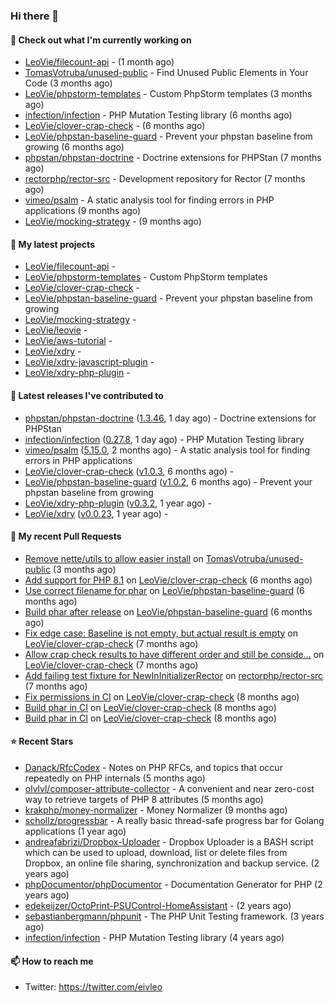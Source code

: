 ### Hi there 👋

#### 👷 Check out what I'm currently working on

- [LeoVie/filecount-api](https://github.com/LeoVie/filecount-api) -  (1 month ago)
- [TomasVotruba/unused-public](https://github.com/TomasVotruba/unused-public) - Find Unused Public Elements in Your Code (3 months ago)
- [LeoVie/phpstorm-templates](https://github.com/LeoVie/phpstorm-templates) - Custom PhpStorm templates (3 months ago)
- [infection/infection](https://github.com/infection/infection) - PHP Mutation Testing library (6 months ago)
- [LeoVie/clover-crap-check](https://github.com/LeoVie/clover-crap-check) -  (6 months ago)
- [LeoVie/phpstan-baseline-guard](https://github.com/LeoVie/phpstan-baseline-guard) - Prevent your phpstan baseline from growing (6 months ago)
- [phpstan/phpstan-doctrine](https://github.com/phpstan/phpstan-doctrine) - Doctrine extensions for PHPStan (7 months ago)
- [rectorphp/rector-src](https://github.com/rectorphp/rector-src) - Development repository for Rector (7 months ago)
- [vimeo/psalm](https://github.com/vimeo/psalm) - A static analysis tool for finding errors in PHP applications (9 months ago)
- [LeoVie/mocking-strategy](https://github.com/LeoVie/mocking-strategy) -  (9 months ago)

#### 🌱 My latest projects

- [LeoVie/filecount-api](https://github.com/LeoVie/filecount-api) - 
- [LeoVie/phpstorm-templates](https://github.com/LeoVie/phpstorm-templates) - Custom PhpStorm templates
- [LeoVie/clover-crap-check](https://github.com/LeoVie/clover-crap-check) - 
- [LeoVie/phpstan-baseline-guard](https://github.com/LeoVie/phpstan-baseline-guard) - Prevent your phpstan baseline from growing
- [LeoVie/mocking-strategy](https://github.com/LeoVie/mocking-strategy) - 
- [LeoVie/leovie](https://github.com/LeoVie/leovie) - 
- [LeoVie/aws-tutorial](https://github.com/LeoVie/aws-tutorial) - 
- [LeoVie/xdry](https://github.com/LeoVie/xdry) - 
- [LeoVie/xdry-javascript-plugin](https://github.com/LeoVie/xdry-javascript-plugin) - 
- [LeoVie/xdry-php-plugin](https://github.com/LeoVie/xdry-php-plugin) - 

#### 🔭 Latest releases I've contributed to

- [phpstan/phpstan-doctrine](https://github.com/phpstan/phpstan-doctrine) ([1.3.46](https://github.com/phpstan/phpstan-doctrine/releases/tag/1.3.46), 1 day ago) - Doctrine extensions for PHPStan
- [infection/infection](https://github.com/infection/infection) ([0.27.8](https://github.com/infection/infection/releases/tag/0.27.8), 1 day ago) - PHP Mutation Testing library
- [vimeo/psalm](https://github.com/vimeo/psalm) ([5.15.0](https://github.com/vimeo/psalm/releases/tag/5.15.0), 2 months ago) - A static analysis tool for finding errors in PHP applications
- [LeoVie/clover-crap-check](https://github.com/LeoVie/clover-crap-check) ([v1.0.3](https://github.com/LeoVie/clover-crap-check/releases/tag/v1.0.3), 6 months ago) - 
- [LeoVie/phpstan-baseline-guard](https://github.com/LeoVie/phpstan-baseline-guard) ([v1.0.2](https://github.com/LeoVie/phpstan-baseline-guard/releases/tag/v1.0.2), 6 months ago) - Prevent your phpstan baseline from growing
- [LeoVie/xdry-php-plugin](https://github.com/LeoVie/xdry-php-plugin) ([v0.3.2](https://github.com/LeoVie/xdry-php-plugin/releases/tag/v0.3.2), 1 year ago) - 
- [LeoVie/xdry](https://github.com/LeoVie/xdry) ([v0.0.23](https://github.com/LeoVie/xdry/releases/tag/v0.0.23), 1 year ago) - 

#### 🔨 My recent Pull Requests

- [Remove nette/utils to allow easier install](https://github.com/TomasVotruba/unused-public/pull/87) on [TomasVotruba/unused-public](https://github.com/TomasVotruba/unused-public) (3 months ago)
- [Add support for PHP 8.1](https://github.com/LeoVie/clover-crap-check/pull/10) on [LeoVie/clover-crap-check](https://github.com/LeoVie/clover-crap-check) (6 months ago)
- [Use correct filename for phar](https://github.com/LeoVie/phpstan-baseline-guard/pull/12) on [LeoVie/phpstan-baseline-guard](https://github.com/LeoVie/phpstan-baseline-guard) (6 months ago)
- [Build phar after release](https://github.com/LeoVie/phpstan-baseline-guard/pull/11) on [LeoVie/phpstan-baseline-guard](https://github.com/LeoVie/phpstan-baseline-guard) (6 months ago)
- [Fix edge case: Baseline is not empty, but actual result is empty](https://github.com/LeoVie/clover-crap-check/pull/9) on [LeoVie/clover-crap-check](https://github.com/LeoVie/clover-crap-check) (7 months ago)
- [Allow crap check results to have different order and still be conside…](https://github.com/LeoVie/clover-crap-check/pull/8) on [LeoVie/clover-crap-check](https://github.com/LeoVie/clover-crap-check) (7 months ago)
- [Add failing test fixture for NewInInitializerRector](https://github.com/rectorphp/rector-src/pull/3516) on [rectorphp/rector-src](https://github.com/rectorphp/rector-src) (7 months ago)
- [Fix permissions in CI](https://github.com/LeoVie/clover-crap-check/pull/7) on [LeoVie/clover-crap-check](https://github.com/LeoVie/clover-crap-check) (8 months ago)
- [Build phar in CI](https://github.com/LeoVie/clover-crap-check/pull/6) on [LeoVie/clover-crap-check](https://github.com/LeoVie/clover-crap-check) (8 months ago)
- [Build phar in CI](https://github.com/LeoVie/clover-crap-check/pull/5) on [LeoVie/clover-crap-check](https://github.com/LeoVie/clover-crap-check) (8 months ago)

#### ⭐ Recent Stars

- [Danack/RfcCodex](https://github.com/Danack/RfcCodex) - Notes on PHP RFCs, and topics that occur repeatedly on PHP internals (5 months ago)
- [olvlvl/composer-attribute-collector](https://github.com/olvlvl/composer-attribute-collector) - A convenient and near zero-cost way to retrieve targets of PHP 8 attributes (5 months ago)
- [krakphp/money-normalizer](https://github.com/krakphp/money-normalizer) - Money Normalizer (9 months ago)
- [schollz/progressbar](https://github.com/schollz/progressbar) - A really basic thread-safe progress bar for Golang applications (1 year ago)
- [andreafabrizi/Dropbox-Uploader](https://github.com/andreafabrizi/Dropbox-Uploader) - Dropbox Uploader is a BASH script which can be used to upload, download, list or delete files from Dropbox, an online file sharing, synchronization and backup service. (2 years ago)
- [phpDocumentor/phpDocumentor](https://github.com/phpDocumentor/phpDocumentor) - Documentation Generator for PHP  (2 years ago)
- [edekeijzer/OctoPrint-PSUControl-HomeAssistant](https://github.com/edekeijzer/OctoPrint-PSUControl-HomeAssistant) -  (2 years ago)
- [sebastianbergmann/phpunit](https://github.com/sebastianbergmann/phpunit) - The PHP Unit Testing framework. (3 years ago)
- [infection/infection](https://github.com/infection/infection) - PHP Mutation Testing library (4 years ago)

#### 📫 How to reach me

- Twitter: https://twitter.com/eivleo
